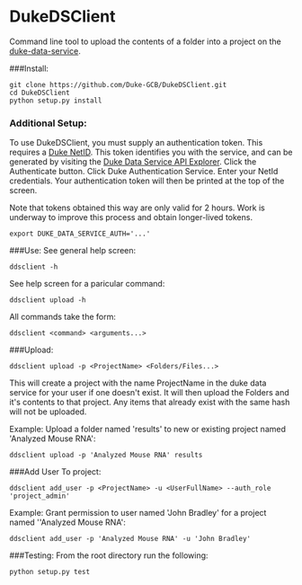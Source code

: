# DukeDSClient
Command line tool to upload the contents of a folder into a project on the [duke-data-service](https://github.com/Duke-Translational-Bioinformatics/duke-data-service).

###Install:
```
git clone https://github.com/Duke-GCB/DukeDSClient.git
cd DukeDSClient
python setup.py install
```

### Additional Setup:
To use DukeDSClient, you must supply an authentication token.
This requires a [Duke NetID](https://oit.duke.edu/email-accounts/netid/).
This token identifies you with the service, and can be generated by visiting the [Duke Data Service API Explorer](https://uatest.dataservice.duke.edu/apiexplorer).
Click the Authenticate button.
Click Duke Authentication Service.
Enter your NetId credentials.
Your authentication token will then be printed at the top of the screen.

Note that tokens obtained this way are only valid for 2 hours. 
Work is underway to improve this process and obtain longer-lived tokens.
```
export DUKE_DATA_SERVICE_AUTH='...'
```
###Use:
See general help screen:
```
ddsclient -h
```
See help screen for a paricular command:
```
ddsclient upload -h
```

All commands take the form:
```
ddsclient <command> <arguments...>
```

###Upload:
```
ddsclient upload -p <ProjectName> <Folders/Files...>
```

This will create a project with the name ProjectName in the duke data service for your user if one doesn't exist.
It will then upload the Folders and it's contents to that project.
Any items that already exist with the same hash will not be uploaded.


Example: Upload a folder named 'results' to new or existing project named 'Analyzed Mouse RNA':
```
ddsclient upload -p 'Analyzed Mouse RNA' results
```

###Add User To project:
```
ddsclient add_user -p <ProjectName> -u <UserFullName> --auth_role 'project_admin'
```
Example: Grant permission to user named 'John Bradley' for a project named ''Analyzed Mouse RNA':
```
ddsclient add_user -p 'Analyzed Mouse RNA' -u 'John Bradley'
```

###Testing:
From the root directory run the following:
```
python setup.py test
```
